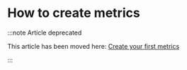 # How to create metrics

:::note Article deprecated

This article has been moved here: [Create your first metrics](../get-started/setup-lightdash/add-metrics.mdx)

:::
